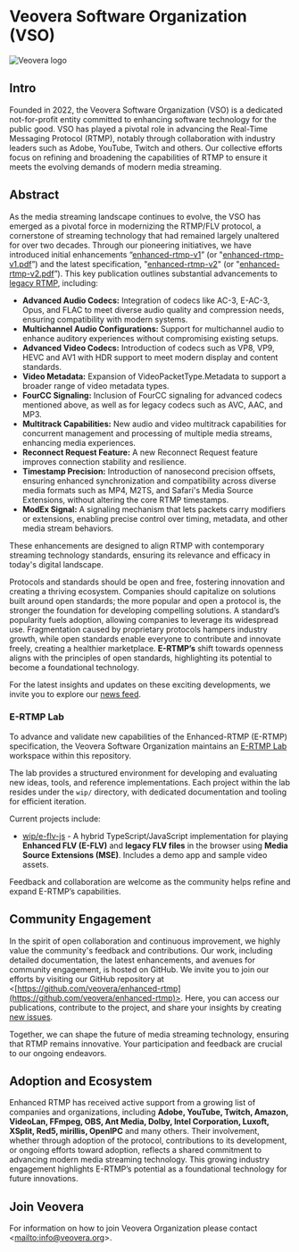 <!-- THIS FILE IS GENERATED, DON'T EDIT -->

# Veovera Software Organization (VSO)

![Veovera logo](https://veovera.github.io/enhanced-rtmp/vso_logo.png)

## Intro

Founded in 2022, the Veovera Software Organization (VSO) is a dedicated not-for-profit entity committed to enhancing software technology for the public good. VSO has played a pivotal role in advancing the Real-Time Messaging Protocol (RTMP), notably through collaboration with industry leaders such as Adobe, YouTube, Twitch and others. Our collective efforts focus on refining and broadening the capabilities of RTMP to ensure it meets the evolving demands of modern media streaming.

## Abstract

As the media streaming landscape continues to evolve, the VSO has emerged as a pivotal force in modernizing the RTMP/FLV protocol, a cornerstone of streaming technology that had remained largely unaltered for over two decades. Through our pioneering initiatives, we have introduced initial enhancements “[enhanced-rtmp-v1](https://veovera.github.io/enhanced-rtmp/docs/enhanced/enhanced-rtmp-v1)” (or "[enhanced-rtmp-v1.pdf](https://veovera.github.io/enhanced-rtmp/docs/enhanced/enhanced-rtmp-v1.pdf)”) and the latest specification, "[enhanced-rtmp-v2](https://veovera.github.io/enhanced-rtmp/docs/enhanced/enhanced-rtmp-v2)" (or "[enhanced-rtmp-v2.pdf](https://veovera.github.io/enhanced-rtmp/docs/enhanced/enhanced-rtmp-v2.pdf)”). This key publication outlines substantial advancements to [legacy RTMP](https://veovera.org/docs/legacy/), including:

- **Advanced Audio Codecs:** Integration of codecs like AC-3, E-AC-3, Opus, and FLAC to meet diverse audio quality and compression needs, ensuring compatibility with modern systems.  
- **Multichannel Audio Configurations:** Support for multichannel audio to enhance auditory experiences without compromising existing setups.  
- **Advanced Video Codecs:** Introduction of codecs such as VP8, VP9, HEVC and AV1 with HDR support to meet modern display and content standards.  
- **Video Metadata:** Expansion of VideoPacketType.Metadata to support a broader range of video metadata types.  
- **FourCC Signaling:** Inclusion of FourCC signaling for advanced codecs mentioned above, as well as for legacy codecs such as AVC, AAC, and MP3.  
- **Multitrack Capabilities:** New audio and video multitrack capabilities for concurrent management and processing of multiple media streams, enhancing media experiences.  
- **Reconnect Request Feature:** A new Reconnect Request feature improves connection stability and resilience.  
- **Timestamp Precision:** Introduction of nanosecond precision offsets, ensuring enhanced synchronization and compatibility across diverse media formats such as MP4, M2TS, and Safari's Media Source Extensions, without altering the core RTMP timestamps.
- **ModEx Signal:** A signaling mechanism that lets packets carry modifiers or extensions, enabling precise control over timing, metadata, and other media stream behaviors. 

These enhancements are designed to align RTMP with contemporary streaming technology standards, ensuring its relevance and efficacy in today's digital landscape.

Protocols and standards should be open and free, fostering innovation and creating a thriving ecosystem. Companies should capitalize on solutions built around open standards; the more popular and open a protocol is, the stronger the foundation for developing compelling solutions. A standard’s popularity fuels adoption, allowing companies to leverage its widespread use. Fragmentation caused by proprietary protocols hampers industry growth, while open standards enable everyone to contribute and innovate freely, creating a healthier marketplace. **E-RTMP’s** shift towards openness aligns with the principles of open standards, highlighting its potential to become a foundational technology.

For the latest insights and updates on these exciting developments, we invite you to explore our [news feed](https://veovera.github.io/enhanced-rtmp/docs/news/feed).

### E-RTMP Lab

To advance and validate new capabilities of the Enhanced-RTMP (E-RTMP) specification, the Veovera Software Organization maintains an [E-RTMP Lab](https://github.com/veovera/enhanced-rtmp/tree/main/e-rtmp-lab) workspace within this repository.

The lab provides a structured environment for developing and evaluating new ideas, tools, and reference implementations. Each project within the lab resides under the `wip/` directory, with dedicated documentation and tooling for efficient iteration.

Current projects include:

- [wip/e-flv-js](https://github.com/veovera/enhanced-rtmp/tree/main/e-rtmp-lab/wip/e-flv-js) - A hybrid TypeScript/JavaScript implementation for playing **Enhanced FLV (E-FLV)** and **legacy FLV files** in the browser using **Media Source Extensions (MSE)**. Includes a demo app and sample video assets.

Feedback and collaboration are welcome as the community helps refine and expand E-RTMP’s capabilities.

## Community Engagement

In the spirit of open collaboration and continuous improvement, we highly value the community's feedback and contributions. Our work, including detailed documentation, the latest enhancements, and avenues for community engagement, is hosted on GitHub. We invite you to join our efforts by visiting our GitHub repository at <[https://github.com/veovera/enhanced-rtmp](https://github.com/veovera/enhanced-rtmp)>. Here, you can access our publications, contribute to the project, and share your insights by creating [new issues](https://github.com/veovera/enhanced-rtmp/issues).

Together, we can shape the future of media streaming technology, ensuring that RTMP remains innovative. Your participation and feedback are crucial to our ongoing endeavors.

## Adoption and Ecosystem

Enhanced RTMP has received active support from a growing list of companies and organizations, including **Adobe, YouTube, Twitch, Amazon, VideoLan, FFmpeg, OBS, Ant Media, Dolby, Intel Corporation, Luxoft, XSplit, Red5, mirillis, OpenIPC** and many others. Their involvement, whether through adoption of the protocol, contributions to its development, or ongoing efforts toward adoption, reflects a shared commitment to advancing modern media streaming technology. This growing industry engagement highlights E-RTMP’s potential as a foundational technology for future innovations.

## Join Veovera

For information on how to join Veovera Organization please contact <[mailto:info@veovera.org](mailto:info@veovera.org)>.
